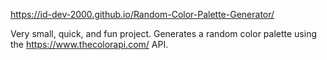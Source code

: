 https://id-dev-2000.github.io/Random-Color-Palette-Generator/

Very small, quick, and fun project. Generates a random color palette using the https://www.thecolorapi.com/ API.
